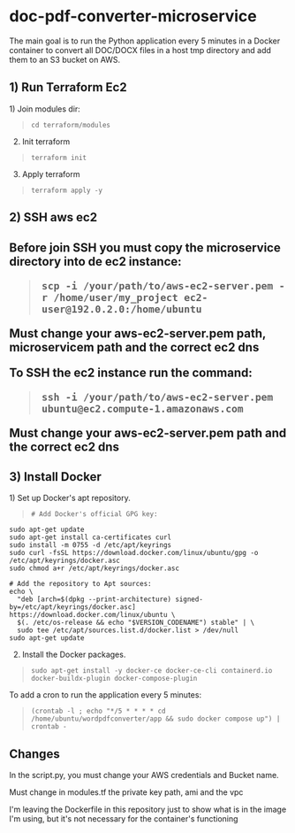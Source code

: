 <h1>doc-pdf-converter-microservice</h1>
The main goal is to run the Python application every 5 minutes in a Docker container to convert all DOC/DOCX files in a host tmp directory and add them to an S3 bucket on AWS.
<h2>1) Run Terraform Ec2</h2>
1) Join modules dir:

>     cd terraform/modules

2) Init terraform
>     terraform init

3) Apply terraform
>     terraform apply -y

<h2>2) SSH aws ec2<h2>
Before join SSH you must copy the microservice directory into de ec2 instance:

>     scp -i /your/path/to/aws-ec2-server.pem -r /home/user/my_project ec2-user@192.0.2.0:/home/ubuntu

Must change your aws-ec2-server.pem path, microservicem path and the correct ec2 dns 

To SSH the ec2 instance run the command:

>     ssh -i /your/path/to/aws-ec2-server.pem ubuntu@ec2.compute-1.amazonaws.com

Must change your aws-ec2-server.pem path and the correct ec2 dns 

<h2>3) Install Docker</h2>
1) Set up Docker's apt repository.

>     # Add Docker's official GPG key:
    sudo apt-get update
    sudo apt-get install ca-certificates curl
    sudo install -m 0755 -d /etc/apt/keyrings
    sudo curl -fsSL https://download.docker.com/linux/ubuntu/gpg -o /etc/apt/keyrings/docker.asc
    sudo chmod a+r /etc/apt/keyrings/docker.asc

    # Add the repository to Apt sources:
    echo \
      "deb [arch=$(dpkg --print-architecture) signed-by=/etc/apt/keyrings/docker.asc] https://download.docker.com/linux/ubuntu \
      $(. /etc/os-release && echo "$VERSION_CODENAME") stable" | \
      sudo tee /etc/apt/sources.list.d/docker.list > /dev/null
    sudo apt-get update

2) Install the Docker packages.
>     sudo apt-get install -y docker-ce docker-ce-cli containerd.io docker-buildx-plugin docker-compose-plugin

To add a cron to run the application every 5 minutes:
>     (crontab -l ; echo "*/5 * * * * cd /home/ubuntu/wordpdfconverter/app && sudo docker compose up") | crontab -

<h2>Changes</h2>


In the script.py, you must change your AWS credentials and Bucket name.

Must change in modules.tf the private key path, ami and the vpc

I'm leaving the Dockerfile in this repository just to show what is in the image I'm using, but it's not necessary for the container's functioning
